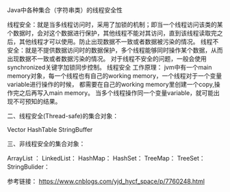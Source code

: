 Java中各种集合（字符串类）的线程安全性

线程安全：就是当多线程访问时，采用了加锁的机制；即当一个线程访问该类的某个数据时，会对这个数据进行保护，其他线程不能对其访问，直到该线程读取完之后，其他线程才可以使用。防止出现数据不一致或者数据被污染的情况。
线程不安全：就是不提供数据访问时的数据保护，多个线程能够同时操作某个数据，从而出现数据不一致或者数据污染的情况。
对于线程不安全的问题，一般会使用synchronized关键字加锁同步控制。
线程安全 工作原理： jvm中有一个main memory对象，每一个线程也有自己的working memory，一个线程对于一个变量variable进行操作的时候， 都需要在自己的working memory里创建一个copy,操作完之后再写入main memory。 
当多个线程操作同一个变量variable，就可能出现不可预知的结果。 


二、线程安全(Thread-safe)的集合对象：

Vector 
HashTable
StringBuffer
 

三、非线程安全的集合对象：

ArrayList ：
LinkedList：
HashMap：
HashSet：
TreeMap：
TreeSet：
StringBulider：


参考链接：
https://www.cnblogs.com/yjd_hycf_space/p/7760248.html
